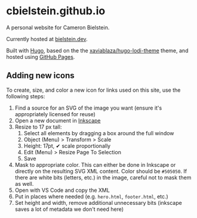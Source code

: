 # cbielstein.github.io

A personal website for Cameron Bielstein.

Currently hosted at [bielstein.dev](https://bielstein.dev).

Built with [Hugo](https://gohugo.io/), based on the the [xaviablaza/hugo-lodi-theme](https://github.com/xaviablaza/hugo-lodi-theme) theme, and hosted using [GitHub Pages](https://pages.github.com/).

## Adding new icons

To create, size, and color a new icon for links used on this site, use the following steps:

1. Find a source for an SVG of the image you want (ensure it's appropriately licensed for reuse)
1. Open a new document in [Inkscape](https://inkscape.org/)
1. Resize to 17 px tall:
    1. Select all elements by dragging a box around the full window
    1. Object (Menu) > Transform > Scale
    1. Height: 17pt, ✔ scale proportionally
    1. Edit (Menu) > Resize Page To Selection
    1. Save
1. Mask to appropriate color. This can either be done in Inkscape or directly on the resulting SVG XML content. Color should be `#505050`. If there are white bits (letters, etc.) in the image, careful not to mask them as well.
1. Open with VS Code and copy the XML
1. Put in places where needed (e.g. `hero.html`, `footer.html`, etc.)
1. Set height and width, remove additional unnecessary bits (inkscape saves a lot of metadata we don't need here)
